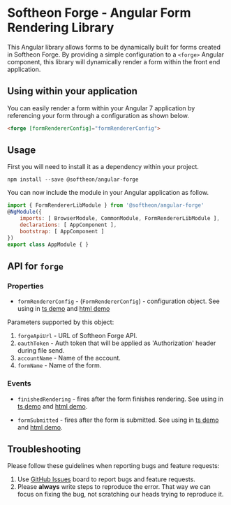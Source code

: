 # Softheon Forge - Angular Form Rendering Library

This Angular library allows forms to be dynamically built for forms created in Softheon Forge. By providing a simple configuration to a ```<forge>``` Angular component, this library will dynamically render a form within the front end application.

## Using within your application

You can easily render a form within your Angular 7 application by referencing your form through a configuration as shown below.

```html
<forge [formRendererConfig]="formRendererConfig">
```

## Usage

First you will need to install it as a dependency within your project.

`npm install --save @softheon/angular-forge`

You can now include the module in your Angular application as follow.

```js
import { FormRendererLibModule } from '@softheon/angular-forge'
@NgModule({
    imports: [ BrowserModule, CommonModule, FormRendererLibModule ],
    declarations: [ AppComponent ],
    bootstrap: [ AppComponent ]
})
export class AppModule { }
```

## API for `forge`

### Properties

- `formRendererConfig` - (`FormRendererConfig`) - configuration object. See using in [ts demo](https://github.com/Softheon/angular-forge/blob/master/projects/form-renderer-tester/src/app/form/form.component.ts) and [html demo](https://github.com/Softheon/angular-forge/blob/master/projects/form-renderer-tester/src/app/form/form.component.html)

Parameters supported by this object:

1. `forgeApiUrl` - URL of Softheon Forge API.
2. `oauthToken` - Auth token that will be applied as 'Authorization' header during file send.
3. `accountName` - Name of the account.
4. `formName` - Name of the form.

### Events

- `finishedRendering` - fires after the form finishes rendering. See using in [ts demo](https://github.com/Softheon/angular-forge/blob/master/projects/form-renderer-tester/src/app/form/form.component.ts) and [html demo](https://github.com/Softheon/angular-forge/blob/masterprojects/form-renderer-tester/src/app/form/form.component.html).

- `formSubmitted` - fires after the form is submitted. See using in [ts demo](https://github.com/Softheon/angular-forge/blob/master/projects/form-renderer-tester/src/app/form/form.component.ts) and [html demo](https://github.com/Softheon/angular-forge/blob/masterprojects/form-renderer-tester/src/app/form/form.component.html).

## Troubleshooting

Please follow these guidelines when reporting bugs and feature requests:

1. Use [GitHub Issues]([https://github.com/valor-software/ng2-file-upload/issues](https://github.com/Softheon/angular-forge/issues)) board to report bugs and feature requests.
2. Please **always** write steps to reproduce the error. That way we can focus on fixing the bug, not scratching our heads trying to reproduce it.